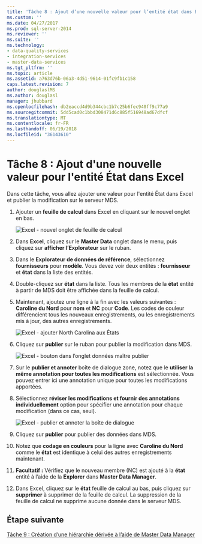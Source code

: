 ```yaml
---
title: 'Tâche 8 : Ajout d’une nouvelle valeur pour l’entité état dans Excel | Documents Microsoft'
ms.custom: ''
ms.date: 04/27/2017
ms.prod: sql-server-2014
ms.reviewer: ''
ms.suite: ''
ms.technology:
- data-quality-services
- integration-services
- master-data-services
ms.tgt_pltfrm: ''
ms.topic: article
ms.assetid: a763d76b-06a3-4d51-9614-01fc9fb1c158
caps.latest.revision: 7
author: douglaslMS
ms.author: douglasl
manager: jhubbard
ms.openlocfilehash: db2eaccd4d9b344cbc1b7c25b6fec940ff9c77a9
ms.sourcegitcommit: 5dd5cad0c1bbd308471d6c885f516948ad67dfcf
ms.translationtype: MT
ms.contentlocale: fr-FR
ms.lasthandoff: 06/19/2018
ms.locfileid: "36143610"
---
```

# <a name="task-8-adding-a-new-value-for-state-entity-in-excel"></a>Tâche 8 : Ajout d'une nouvelle valeur pour l'entité État dans Excel
  Dans cette tâche, vous allez ajouter une valeur pour l'entité État dans Excel et publier la modification sur le serveur MDS.  
  
1.  Ajouter un **feuille de calcul** dans Excel en cliquant sur le nouvel onglet en bas.  
  
     ![Excel - nouvel onglet de feuille de calcul](../../2014/tutorials/media/et-addinganewvalueforstateentityinexcel-01.jpg "Excel - nouvel onglet de feuille de calcul")  
  
2.  Dans **Excel**, cliquez sur le **Master Data** onglet dans le menu, puis cliquez sur **afficher l’Explorateur** sur le ruban.  
  
3.  Dans le **Explorateur de données de référence**, sélectionnez **fournisseurs** pour **modèle**. Vous devez voir deux entités : **fournisseur** et **état** dans la liste des entités.  
  
4.  Double-cliquez sur **état** dans la liste. Tous les membres de la **état** entité à partir de MDS doit être affichée dans la feuille de calcul.  
  
5.  Maintenant, ajoutez une ligne à la fin avec les valeurs suivantes : **Caroline du Nord** pour **nom** et **NC** pour **Code**. Les codes de couleur différencient tous les nouveaux enregistrements, ou les enregistrements mis à jour, des autres enregistrements.  
  
     ![Excel - ajouter North Carolina aux États](../../2014/tutorials/media/et-addinganewvalueforstateentityinexcel-02.jpg "Excel - ajouter North Carolina aux États")  
  
6.  Cliquez sur **publier** sur le ruban pour publier la modification dans MDS.  
  
     ![Excel - bouton dans l’onglet données maître publier](../../2014/tutorials/media/et-addinganewvalueforstateentityinexcel-03.jpg "Excel - bouton dans l’onglet données maître publier")  
  
7.  Sur le **publier et annoter** boîte de dialogue zone, notez que le **utiliser la même annotation pour toutes les modifications** est sélectionnée. Vous pouvez entrer ici une annotation unique pour toutes les modifications apportées.  
  
8.  Sélectionnez **réviser les modifications et fournir des annotations individuellement** option pour spécifier une annotation pour chaque modification (dans ce cas, seul).  
  
     ![Excel - publier et annoter la boîte de dialogue](../../2014/tutorials/media/et-addinganewvalueforstateentityinexcel-04.jpg "Excel - publier et annoter la boîte de dialogue")  
  
9. Cliquez sur **publier** pour publier des données dans MDS.  
  
10. Notez que **codage en couleurs** pour la ligne avec **Caroline du Nord** comme le **état** est identique à celui des autres enregistrements maintenant.  
  
11. **Facultatif :** Vérifiez que le nouveau membre (NC) est ajouté à la **état** entité à l’aide de la **Explorer** dans **Master Data Manager**.  
  
12. Dans Excel, cliquez sur le **état** feuille de calcul au bas, puis cliquez sur **supprimer** à supprimer de la feuille de calcul. La suppression de la feuille de calcul ne supprime aucune donnée dans le serveur MDS.  
  
## <a name="next-step"></a>Étape suivante  
 [Tâche 9 : Création d’une hiérarchie dérivée à l’aide de Master Data Manager](../../2014/tutorials/task-9-creating-a-derived-hierarchy-using-master-data-manager.md)  
  
  